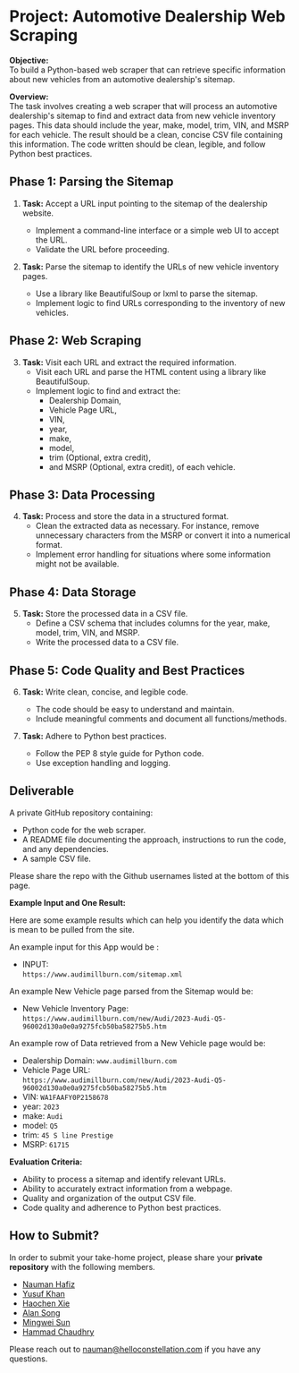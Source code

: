 # Project: Automotive Dealership Web Scraping

**Objective:**  
To build a Python-based web scraper that can retrieve specific information about new vehicles from an automotive dealership's sitemap.

**Overview:**  
The task involves creating a web scraper that will process an automotive dealership's sitemap to find and extract data from new vehicle inventory pages. This data should include the year, make, model, trim, VIN, and MSRP for each vehicle. The result should be a clean, concise CSV file containing this information. The code written should be clean, legible, and follow Python best practices.

## Phase 1: Parsing the Sitemap

1. **Task:** Accept a URL input pointing to the sitemap of the dealership website.
    - Implement a command-line interface or a simple web UI to accept the URL.
    - Validate the URL before proceeding.

2. **Task:** Parse the sitemap to identify the URLs of new vehicle inventory pages.
    - Use a library like BeautifulSoup or lxml to parse the sitemap.
    - Implement logic to find URLs corresponding to the inventory of new vehicles.

## Phase 2: Web Scraping

3. **Task:** Visit each URL and extract the required information.
    - Visit each URL and parse the HTML content using a library like BeautifulSoup.
    - Implement logic to find and extract the:
        - Dealership Domain,
        - Vehicle Page URL,
        - VIN,
        - year,
        - make,
        - model,
        - trim (Optional, extra credit),
        - and MSRP (Optional, extra credit),
        of each vehicle.

## Phase 3: Data Processing

4. **Task:** Process and store the data in a structured format.
    - Clean the extracted data as necessary. For instance, remove unnecessary characters from the MSRP or convert it into a numerical format.
    - Implement error handling for situations where some information might not be available.

## Phase 4: Data Storage

5. **Task:** Store the processed data in a CSV file.
    - Define a CSV schema that includes columns for the year, make, model, trim, VIN, and MSRP.
    - Write the processed data to a CSV file.

## Phase 5: Code Quality and Best Practices

6. **Task:** Write clean, concise, and legible code.
    - The code should be easy to understand and maintain.
    - Include meaningful comments and document all functions/methods.

7. **Task:** Adhere to Python best practices.
    - Follow the PEP 8 style guide for Python code.
    - Use exception handling and logging.

## Deliverable  

A private GitHub repository containing:

- Python code for the web scraper.
- A README file documenting the approach, instructions to run the code, and any dependencies.
- A sample CSV file.

Please share the repo with the Github usernames listed at the bottom of this page.

**Example Input and One Result:**

Here are some example results which can help you identify the data which is mean to be pulled from the site.

An example input for this App would be :

- INPUT:  
`https://www.audimillburn.com/sitemap.xml`

An example New Vehicle page parsed from the Sitemap would be:

- New Vehicle Inventory Page:  
`https://www.audimillburn.com/new/Audi/2023-Audi-Q5-96002d130a0e0a9275fcb50ba58275b5.htm`

An example row of Data retrieved from a New Vehicle page would be:

- Dealership Domain: `www.audimillburn.com`
- Vehicle Page URL:  
`https://www.audimillburn.com/new/Audi/2023-Audi-Q5-96002d130a0e0a9275fcb50ba58275b5.htm`
- VIN: `WA1FAAFY0P2158678`
- year: `2023`
- make: `Audi`
- model: `Q5`
- trim: `45 S line Prestige`
- MSRP: `61715`

**Evaluation Criteria:**

- Ability to process a sitemap and identify relevant URLs.
- Ability to accurately extract information from a webpage.
- Quality and organization of the output CSV file.
- Code quality and adherence to Python best practices.

## How to Submit?

In order to submit your take-home project, please share your **private repository** with the following members.

- [Nauman Hafiz](https://www.github.com/canisvulgaris)
- [Yusuf Khan](https://www.github.com/getmykhan)
- [Haochen Xie](https://www.github.com/haochenxie1)
- [Alan Song](https://www.github.com/weilunsongconstellationagency)
- [Mingwei Sun](https://www.github.com/haochenxie1)
- [Hammad Chaudhry](https://www.github.com/hammadsaleemch345)

Please reach out to nauman@helloconstellation.com if you have any questions.  
